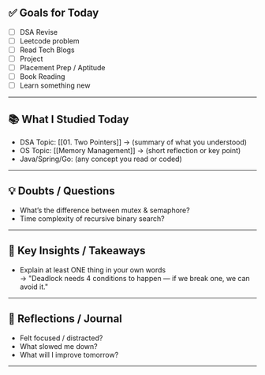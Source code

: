 ## ✅ Goals for Today 
- [ ] DSA Revise 
- [ ] Leetcode problem
- [ ] Read Tech Blogs 
- [ ] Project
- [ ] Placement Prep / Aptitude
- [ ] Book Reading
- [ ] Learn something new

---

## 📚 What I Studied Today
- DSA Topic: [[01. Two Pointers]] → (summary of what you understood)
- OS Topic: [[Memory Management]] → (short reflection or key point)
- Java/Spring/Go: (any concept you read or coded)

---

## 💡 Doubts / Questions
- What’s the difference between mutex & semaphore?
- Time complexity of recursive binary search?

---

## 🧠 Key Insights / Takeaways
- Explain at least ONE thing in your own words  
  → "Deadlock needs 4 conditions to happen — if we break one, we can avoid it."

---
## 💬 Reflections / Journal
- Felt focused / distracted?
- What slowed me down?
- What will I improve tomorrow?
---
